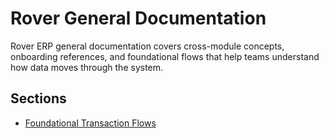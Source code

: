 # Rover General Documentation
<PageHeader />

Rover ERP general documentation covers cross-module concepts, onboarding references, and foundational flows that help teams understand how data moves through the system.

## Sections
- [Foundational Transaction Flows](./Foundational-Transaction-Flows/README.md)

<PageFooter />
